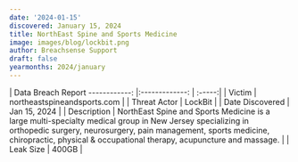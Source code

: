 ```yaml
---
date: '2024-01-15'
discovered: January 15, 2024
title: NorthEast Spine and Sports Medicine
image: images/blog/lockbit.png
author: Breachsense Support
draft: false
yearmonths: 2024/january
---
```



| Data Breach Report
------------:     |:-------------:    | :-----:|
| Victim      | northeastspineandsports.com      | 
| Threat Actor      | LockBit      | 
| Date Discovered      | Jan 15, 2024      | 
| Description      | NorthEast Spine and Sports Medicine is a large multi-specialty medical group in New Jersey specializing in orthopedic surgery, neurosurgery, pain management, sports medicine, chiropractic, physical & occupational therapy, acupuncture and massage.      | 
| Leak Size      | 400GB      | 

